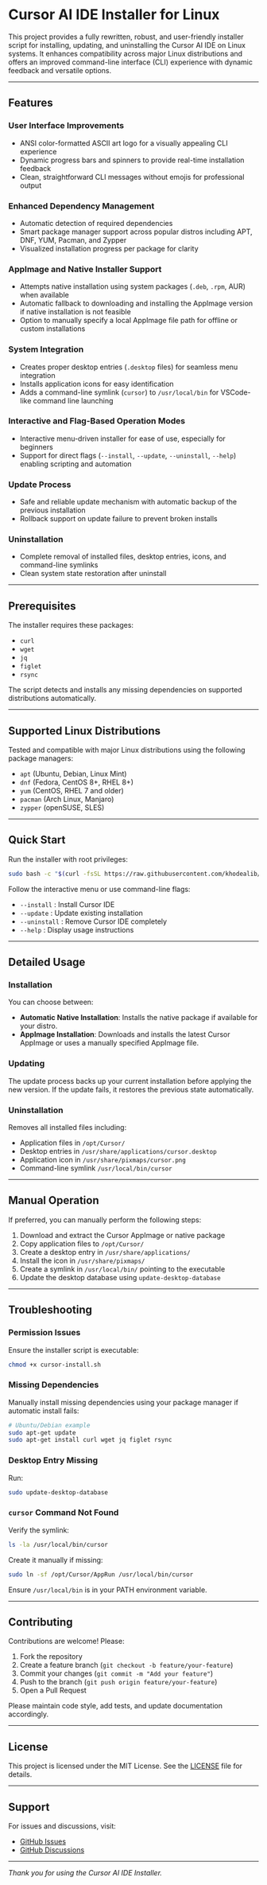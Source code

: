 # Cursor AI IDE Installer for Linux

This project provides a fully rewritten, robust, and user-friendly installer script for installing, updating, and uninstalling the Cursor AI IDE on Linux systems. It enhances compatibility across major Linux distributions and offers an improved command-line interface (CLI) experience with dynamic feedback and versatile options.

---

## Features

### User Interface Improvements
- ANSI color-formatted ASCII art logo for a visually appealing CLI experience  
- Dynamic progress bars and spinners to provide real-time installation feedback  
- Clean, straightforward CLI messages without emojis for professional output  

### Enhanced Dependency Management
- Automatic detection of required dependencies  
- Smart package manager support across popular distros including APT, DNF, YUM, Pacman, and Zypper  
- Visualized installation progress per package for clarity  

### AppImage and Native Installer Support
- Attempts native installation using system packages (`.deb`, `.rpm`, AUR) when available  
- Automatic fallback to downloading and installing the AppImage version if native installation is not feasible  
- Option to manually specify a local AppImage file path for offline or custom installations  

### System Integration
- Creates proper desktop entries (`.desktop` files) for seamless menu integration  
- Installs application icons for easy identification  
- Adds a command-line symlink (`cursor`) to `/usr/local/bin` for VSCode-like command line launching  

### Interactive and Flag-Based Operation Modes
- Interactive menu-driven installer for ease of use, especially for beginners  
- Support for direct flags (`--install`, `--update`, `--uninstall`, `--help`) enabling scripting and automation  

### Update Process
- Safe and reliable update mechanism with automatic backup of the previous installation  
- Rollback support on update failure to prevent broken installs  

### Uninstallation
- Complete removal of installed files, desktop entries, icons, and command-line symlinks  
- Clean system state restoration after uninstall  

---

## Prerequisites

The installer requires these packages:

- `curl`  
- `wget`  
- `jq`  
- `figlet`  
- `rsync`  

The script detects and installs any missing dependencies on supported distributions automatically.

---

## Supported Linux Distributions

Tested and compatible with major Linux distributions using the following package managers:

- `apt` (Ubuntu, Debian, Linux Mint)  
- `dnf` (Fedora, CentOS 8+, RHEL 8+)  
- `yum` (CentOS, RHEL 7 and older)  
- `pacman` (Arch Linux, Manjaro)  
- `zypper` (openSUSE, SLES)  

---

## Quick Start

Run the installer with root privileges:

```bash
sudo bash -c "$(curl -fsSL https://raw.githubusercontent.com/khodealib/CursorInstaller/master/cursor-install.sh)"
```

Follow the interactive menu or use command-line flags:

* `--install` : Install Cursor IDE
* `--update` : Update existing installation
* `--uninstall` : Remove Cursor IDE completely
* `--help` : Display usage instructions

---

## Detailed Usage

### Installation

You can choose between:

* **Automatic Native Installation**: Installs the native package if available for your distro.
* **AppImage Installation**: Downloads and installs the latest Cursor AppImage or uses a manually specified AppImage file.

### Updating

The update process backs up your current installation before applying the new version. If the update fails, it restores the previous state automatically.

### Uninstallation

Removes all installed files including:

* Application files in `/opt/Cursor/`
* Desktop entries in `/usr/share/applications/cursor.desktop`
* Application icon in `/usr/share/pixmaps/cursor.png`
* Command-line symlink `/usr/local/bin/cursor`

---

## Manual Operation

If preferred, you can manually perform the following steps:

1. Download and extract the Cursor AppImage or native package
2. Copy application files to `/opt/Cursor/`
3. Create a desktop entry in `/usr/share/applications/`
4. Install the icon in `/usr/share/pixmaps/`
5. Create a symlink in `/usr/local/bin/` pointing to the executable
6. Update the desktop database using `update-desktop-database`

---

## Troubleshooting

### Permission Issues

Ensure the installer script is executable:

```bash
chmod +x cursor-install.sh
```

### Missing Dependencies

Manually install missing dependencies using your package manager if automatic install fails:

```bash
# Ubuntu/Debian example
sudo apt-get update
sudo apt-get install curl wget jq figlet rsync
```

### Desktop Entry Missing

Run:

```bash
sudo update-desktop-database
```

### `cursor` Command Not Found

Verify the symlink:

```bash
ls -la /usr/local/bin/cursor
```

Create it manually if missing:

```bash
sudo ln -sf /opt/Cursor/AppRun /usr/local/bin/cursor
```

Ensure `/usr/local/bin` is in your PATH environment variable.

---

## Contributing

Contributions are welcome! Please:

1. Fork the repository
2. Create a feature branch (`git checkout -b feature/your-feature`)
3. Commit your changes (`git commit -m "Add your feature"`)
4. Push to the branch (`git push origin feature/your-feature`)
5. Open a Pull Request

Please maintain code style, add tests, and update documentation accordingly.

---

## License

This project is licensed under the MIT License. See the [LICENSE](LICENSE) file for details.

---

## Support

For issues and discussions, visit:

* [GitHub Issues](https://github.com/khodealib/CursorInstaller/issues)
* [GitHub Discussions](https://github.com/khodealib/CursorInstaller/discussions)

---

*Thank you for using the Cursor AI IDE Installer.*
